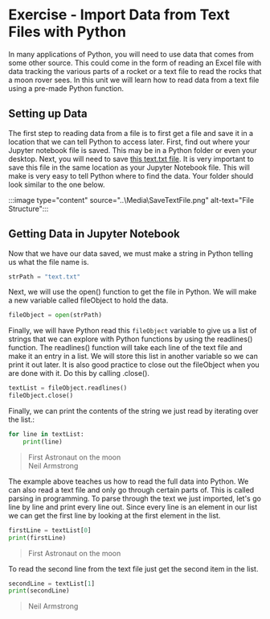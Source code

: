 # Exercise - Import Data from Text Files with Python

In many applications of Python, you will need to use data that comes from some other source. This could come in the form of reading an Excel file with data tracking the various parts of a rocket or a text file to read the rocks that a moon rover sees. In this unit we will learn how to read data from a text file using a pre-made Python function.

## Setting up Data

The first step to reading data from a file is to first get a file and save it in a location that we can tell Python to access later. First, find out where your Jupyter notebook file is saved. This may be in a Python folder or even your desktop. Next, you will need to save [this text.txt file](..\Media\text.txt). It is very important to save this file in the same location as your Jupyter Notebook file. This will make is very easy to tell Python where to find the data. Your folder should look similar to the one below.

:::image type="content" source="..\Media\SaveTextFile.png" alt-text="File Structure":::

## Getting Data in Jupyter Notebook

Now that we have our data saved, we must make a string in Python telling us what the file name is.

```python
strPath = "text.txt"
```

Next, we will use the open() function to get the file in Python. We will make a new variable called fileObject to hold the data.

```python
fileObject = open(strPath)
```

Finally, we will have Python read this `fileObject` variable to give us a list of strings that we can explore with Python functions by using the readlines() function. The readlines() function will take each line of the text file and make it an entry in a list. We will store this list in another variable so we can print it out later. It is also good practice to close out the fileObject when you are done with it. Do this by calling .close().

```python
textList = fileObject.readlines()
fileObject.close()
```

Finally, we can print the contents of the string we just read by iterating over the list.:

```python
for line in textList:
    print(line)
```

>First Astronaut on the moon  
>Neil Armstrong

The example above teaches us how to read the full data into Python. We can also read a text file and only go through certain parts of. This is called parsing in programming. To parse through the text we just imported, let's go line by line and print every line out. Since every line is an element in our list we can get the first line by looking at the first element in the list.

```python
firstLine = textList[0]
print(firstLine)
```

>First Astronaut on the moon

To read the second line from the text file just get the second item in the list.

```python
secondLine = textList[1]
print(secondLine)
```

>Neil Armstrong
